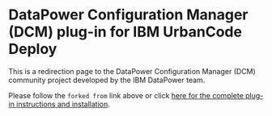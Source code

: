 # DataPower Configuration Manager (DCM) plug-in for IBM UrbanCode Deploy

This is a redirection page to the DataPower Configuration Manager (DCM) community project developed by the IBM DataPower team.
 
Please follow the `forked from` link above or click [here for the complete plug-in instructions and installation](https://github.com/ibm-datapower/datapower-configuration-manager).